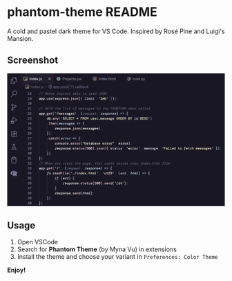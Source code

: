 # phantom-theme README

A cold and pastel dark theme for VS Code. Inspired by Rosé Pine and Luigi's Mansion.

## Screenshot

![image alt](screenshot.png)

## Usage

1. Open VSCode
2. Search for **Phantom Theme** (by Myna Vu) in extensions
3. Install the theme and choose your variant in `Preferences: Color Theme`

**Enjoy!**